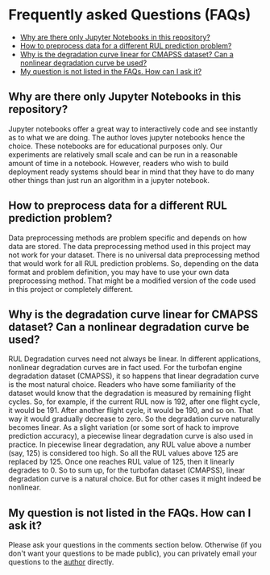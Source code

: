 # Frequently asked Questions (FAQs)
* [Why are there only Jupyter Notebooks in this repository?](#why-are-there-only-jupyter-notebooks-in-this-repository)
* [How to preprocess data for a different RUL prediction problem?](#how-to-preprocess-data-for-a-different-rul-prediction-problem)
* [Why is the degradation curve linear for CMAPSS dataset? Can a nonlinear degradation curve be used?](#why-is-the-degradation-curve-linear-for-cmapss-dataset-can-a-nonlinear-degradation-curve-be-used)
* [My question is not listed in the FAQs. How can I ask it?](#my-question-is-not-listed-in-the-faqs-how-can-i-ask-it)



## Why are there only Jupyter Notebooks in this repository?

Jupyter notebooks offer a great way to interactively code and see instantly as to what we are doing. The author loves jupyter notebooks hence the choice. These notebooks are for educational purposes only. Our experiments are relatively small scale and can be run in a reasonable amount of time in a notebook. However, readers who wish to build deployment ready systems should bear in mind that they have to do many other things than just run an algorithm in a jupyter notebook.

## How to preprocess data for a different RUL prediction problem?

Data preprocessing methods are problem specific and depends on how data are stored. The data preprocessing method used in this project may not work for your dataset. There is no universal data preprocessing method that would work for all RUL prediction problems. So, depending on the data format and problem definition, you may have to use your own data preprocessing method. That might be a modified version of the code used in this project or completely different. 

## Why is the degradation curve linear for CMAPSS dataset? Can a nonlinear degradation curve be used?

RUL Degradation curves need not always be linear. In different applications, nonlinear degradation curves are in fact used. For the turbofan engine degradation dataset (CMAPSS), it so happens that linear degradation curve is the most natural choice. Readers who have some familiarity of the dataset would know that the degradation is measured by remaining flight cycles. So, for example, if the current RUL now is 192, after one flight cycle, it would be 191. After another flight cycle, it would be 190, and so on. That way it would gradually decrease to zero. So the degradation curve naturally becomes linear. As a slight variation (or some sort of hack to improve prediction accuracy), a piecewise linear degradation curve is also used in practice. In piecewise linear degradation, any RUL value above a number (say, 125) is considered too high. So all the RUL values above 125 are replaced by 125. Once one reaches RUL value of 125, then it linearly degrades to 0. So to sum up, for the turbofan dataset (CMAPSS), linear degradation curve is a natural choice. But for other cases it might indeed be nonlinear.
## My question is not listed in the FAQs. How can I ask it?

Please ask your questions in the comments section below. Otherwise (if you don't want your questions to be made public), you can privately email your questions to the [author](https://biswajitsahoo1111.github.io/) directly.